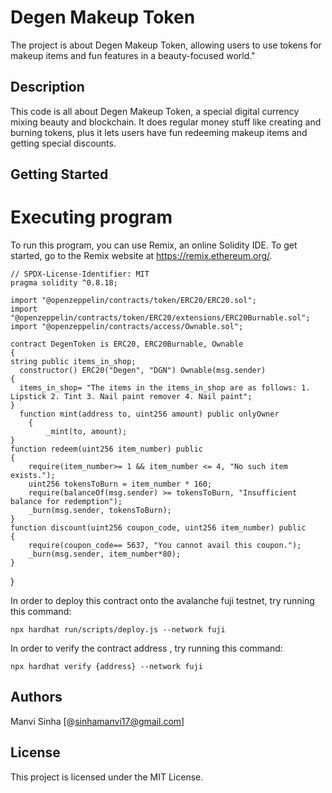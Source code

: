 # Degen Makeup Token

The project is about Degen Makeup Token, allowing users to use tokens for makeup items and fun features in a beauty-focused world."

## Description
This code is all about Degen Makeup Token, a special digital currency mixing beauty and blockchain. It does regular money stuff like creating and burning tokens, plus it lets users have fun redeeming makeup items and getting special discounts. 

## Getting Started
# Executing program
To run this program, you can use Remix, an online Solidity IDE. To get started, go to the Remix website at https://remix.ethereum.org/.
   
    // SPDX-License-Identifier: MIT
    pragma solidity ^0.8.18;

    import "@openzeppelin/contracts/token/ERC20/ERC20.sol";
    import "@openzeppelin/contracts/token/ERC20/extensions/ERC20Burnable.sol";
    import "@openzeppelin/contracts/access/Ownable.sol";

    contract DegenToken is ERC20, ERC20Burnable, Ownable 
    {
    string public items_in_shop;
      constructor() ERC20("Degen", "DGN") Ownable(msg.sender)
    {
      items_in_shop= "The items in the items_in_shop are as follows: 1. Lipstick 2. Tint 3. Nail paint remover 4. Nail paint";  
    }
      function mint(address to, uint256 amount) public onlyOwner 
        {
            _mint(to, amount);
    }
    function redeem(uint256 item_number) public
    {
        require(item_number>= 1 && item_number <= 4, "No such item exists.");
        uint256 tokensToBurn = item_number * 160;
        require(balanceOf(msg.sender) >= tokensToBurn, "Insufficient balance for redemption");
        _burn(msg.sender, tokensToBurn);
    }
    function discount(uint256 coupon_code, uint256 item_number) public 
    {
        require(coupon_code== 5637, "You cannot avail this coupon.");
        _burn(msg.sender, item_number*80);
    }
  }

In order to deploy this contract onto the avalanche fuji testnet, try running this command:
    
    npx hardhat run/scripts/deploy.js --network fuji
In order to verify the contract address , try running this command:
    
    npx hardhat verify {address} --network fuji

## Authors

Manvi Sinha [@sinhamanvi17@gmail.com]

## License

This project is licensed under the MIT License.
